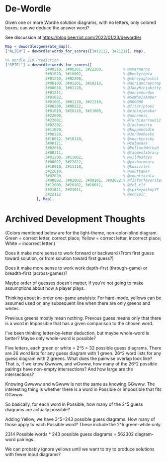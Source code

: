 # De-Wordle

Given one or more Wordle solution diagrams, with no letters, only
colored boxes, can we deduce the answer word?

See discussion at https://blog.beerriot.com/2022/01/23/dewordle/

```erlang
Map = dewordle:generate_map().
["ALIEN"] = dewordle:words_for_scores([3#12112, 3#21211], Map).

%% Wordle 219 Prediction
["SPIEL"] = dewordle:words_for_scores([
                  3#00210, 3#00201, 3#22200,         % @omermeroz
                  3#01020, 3#10002,                  % @beckytopia
                  3#01210, 3#02200,                  % @shreyaghoshal
                  3#00100, 3#01201, 3#10210,         % @doriancraycray
                  3#00010, 3#01120,                  % @JakyNinjakitty
                  3#01211,                           % @anniedundun
                  3#01022,                           % @SoWhoIsAmber
                  3#01001, 3#01110, 3#21210,         % @MR0808
                  3#00200, 3#00222,                  % @fitztiptoes
                  3#01010, 3#20110, 3#21000,         % @vibinjabakar
                  3#22000,                           % @nonaness_
                  3#22002,                           % @Turbidarrow212
                  3#02202,                           % @jackomarto
                  3#11020,                           % @kuppanoodle
                  3#00220,                           % @JordanRasko
                  3#10012, 3#10110,                  % @snackynicky
                  3#00121,                           % @zalmaaaa
                  3#02010,                           % @PulloutMethyd
                  3#00211,                           % @taomeslibrary
                  3#01200, 3#11002,                  % @wildestays
                  3#00022, 3#22022,                  % @yasharmouta
                  3#10010, 3#11110,                  % @kdiizzles
                  3#22010,                           % @uwuttaker
                  3#02020,                           % @countjazula
                  3#00002, 3#01002, 3#00101, 3#02022,% @fisforfavorites
                  3#12000, 3#20102, 3#20012,         % @fel_clt
                  3#21021, 3#21011,                  % @spikeymikeyYT
                  3#22112                            % @echipir_
              ], Map).
```

# Archived Development Thoughts

(Colors mentioned below are for the light-theme, non-color-blind
diagram. Green = correct letter, correct place; Yellow = correct
letter, incorrect place; White = incorrect letter.)

Does it make more sense to work forward or backward (From first guess
toward solution, or from solution toward first guess?)

Does it make more sense to work work depth-first (through-game) or
breadth-first (across-games)?

Maybe order of guesses doesn't matter, if you're not going to make
assumptions about how a player plays.

Thinking about in-order one-game analyisis: For hard-mode, yellows can
be assumed used on any subsequent line when there are only greens and
whites.

Previous greens mostly mean nothing. Prevous guess means only that
there is a word in Impossible that has a given comparison to the
chosen word.

I've been thinking letter-by-letter deduction, but maybe whole-word is
better? Maybe only whole-word is possible?

Five letters, each green or white = 2^5 = 32 possible guess
diagrams. There are 26 word lists for any guess diagram with 1
green. 26^2 word lists for any guess diagram with 2 greens. What does
the pairwise overlap look like? That is, if we know Gwwww, and wGwww,
how many of the 26^2 possible pairings have non-empty intersections?
And how large are the intersections?

Knowing Gwwww and wGwww is not the same as knowing GGwww. The
interesting thing is whether there is a word in Possible or Impossible
that fits GGwww.

So basically, for each word in Possible, how many of the 2^5 guess
diagrams are actually possible?

Adding Yellow, we have 3^5=243 possible guess diagrams. How many of
those apply to each Possible word? These include the 2^5 green-white
only.

2314 Possible words * 243 possible guess diagrams = 562302
diagram-word pairings.

We can probably ignore yellows until we want to try to produce
solutions with fewer input diagrams?
